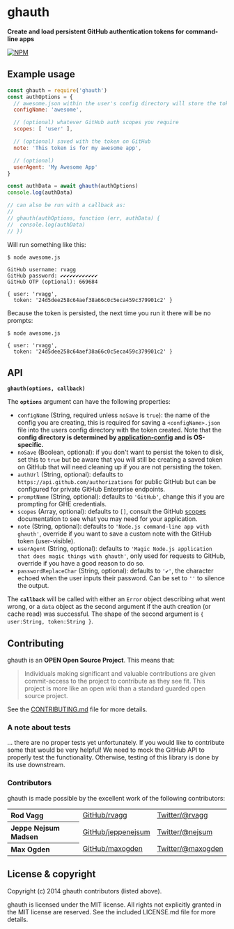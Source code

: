 # ghauth

**Create and load persistent GitHub authentication tokens for command-line apps**

[![NPM](https://nodei.co/npm/ghauth.svg)](https://nodei.co/npm/ghauth/)

## Example usage

```js
const ghauth = require('ghauth')
const authOptions = {
  // awesome.json within the user's config directory will store the token
  configName: 'awesome',

  // (optional) whatever GitHub auth scopes you require
  scopes: [ 'user' ],

  // (optional) saved with the token on GitHub
  note: 'This token is for my awesome app',

  // (optional)
  userAgent: 'My Awesome App'
}

const authData = await ghauth(authOptions)
console.log(authData)

// can also be run with a callback as:
//
// ghauth(authOptions, function (err, authData) {
//  console.log(authData)
// })

```

Will run something like this:

```
$ node awesome.js

GitHub username: rvagg
GitHub password: ✔✔✔✔✔✔✔✔✔✔✔✔
GitHub OTP (optional): 669684

{ user: 'rvagg',
  token: '24d5dee258c64aef38a66c0c5eca459c379901c2' }
```

Because the token is persisted, the next time you run it there will be no prompts:

```
$ node awesome.js

{ user: 'rvagg',
  token: '24d5dee258c64aef38a66c0c5eca459c379901c2' }
```

## API

<b><code>ghauth(options, callback)</code></b>

The <b><code>options</code></b> argument can have the following properties:

* `configName` (String, required unless `noSave` is `true`): the name of the config you are creating, this is required for saving a `<configName>.json` file into the users config directory with the token created. Note that the **config directory is determined by [application-config](https://github.com/LinusU/node-application-config) and is OS-specific.**
* `noSave` (Boolean, optional): if you don't want to persist the token to disk, set this to `true` but be aware that you will still be creating a saved token on GitHub that will need cleaning up if you are not persisting the token.
* `authUrl` (String, optional):  defaults to `https://api.github.com/authorizations` for public GitHub but can be configured for private GitHub Enterprise endpoints.
* `promptName` (String, optional): defaults to `'GitHub'`, change this if you are prompting for GHE credentials.
* `scopes` (Array, optional): defaults to `[]`, consult the GitHub [scopes](https://developer.github.com/v3/oauth/#scopes) documentation to see what you may need for your application.
* `note` (String, optional):  defaults to `'Node.js command-line app with ghauth'`, override if you want to save a custom note with the GitHub token (user-visible).
* `userAgent` (String, optional): defaults to `'Magic Node.js application that does magic things with ghauth'`, only used for requests to GitHub, override if you have a good reason to do so.
* `passwordReplaceChar` (String, optional): defaults to `'✔'`, the character echoed when the user inputs their password. Can be set to `''` to silence the output.

The <b><code>callback</code></b> will be called with either an `Error` object describing what went wrong, or a `data` object as the second argument if the auth creation (or cache read) was successful. The shape of the second argument is `{ user:String, token:String }`.

## Contributing

ghauth is an **OPEN Open Source Project**. This means that:

> Individuals making significant and valuable contributions are given commit-access to the project to contribute as they see fit. This project is more like an open wiki than a standard guarded open source project.

See the [CONTRIBUTING.md](https://github.com/rvagg/ghauth/blob/master/CONTRIBUTING.md) file for more details.

### A note about tests

... there are no proper tests yet unfortunately. If you would like to contribute some that would be very helpful! We need to mock the GitHub API to properly test the functionality. Otherwise, testing of this library is done by its use downstream.

### Contributors

ghauth is made possible by the excellent work of the following contributors:

<table><tbody>
<tr><th align="left">Rod Vagg</th><td><a href="https://github.com/rvagg">GitHub/rvagg</a></td><td><a href="http://twitter.com/rvagg">Twitter/@rvagg</a></td></tr>
<tr><th align="left">Jeppe Nejsum Madsen</th><td><a href="https://github.com/jeppenejsum">GitHub/jeppenejsum</a></td><td><a href="http://twitter.com/nejsum">Twitter/@nejsum</a></td></tr>
<tr><th align="left">Max Ogden</th><td><a href="https://github.com/maxogden">GitHub/maxogden</a></td><td><a href="http://twitter.com/maxogden">Twitter/@maxogden</a></td></tr>
</tbody></table>

License &amp; copyright
-----------------------

Copyright (c) 2014 ghauth contributors (listed above).

ghauth is licensed under the MIT license. All rights not explicitly granted in the MIT license are reserved. See the included LICENSE.md file for more details.
